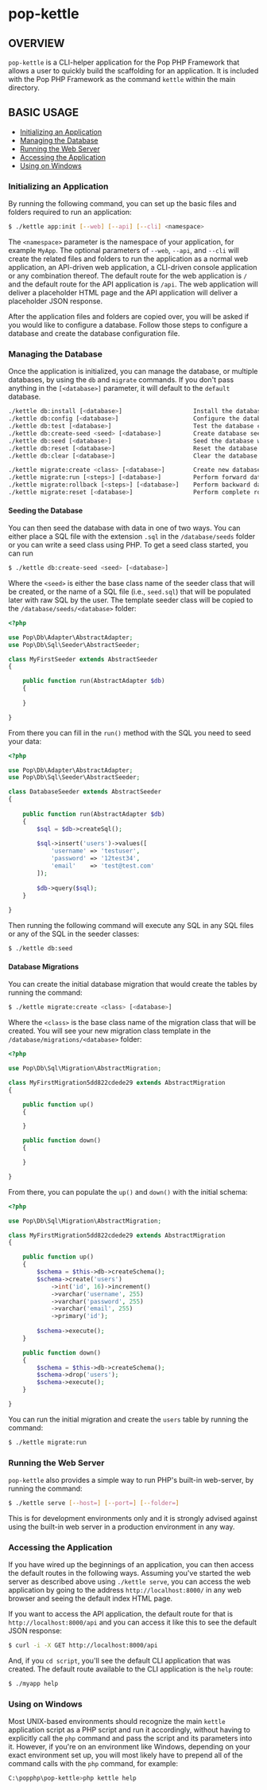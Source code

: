 pop-kettle
==========

OVERVIEW
--------

`pop-kettle` is a CLI-helper application for the Pop PHP Framework that allows
a user to quickly build the scaffolding for an application. It is included with
the Pop PHP Framework as the command `kettle` within the main directory.

## BASIC USAGE

* [Initializing an Application](#initializing-an-application)
* [Managing the Database](#managing-the-database)
* [Running the Web Server](#running-the-web-server)
* [Accessing the Application](#accessing-the-application)
* [Using on Windows](#using-on-Windows)

### Initializing an Application

By running the following command, you can set up the basic files and folders
required to run an application:

```bash
$ ./kettle app:init [--web] [--api] [--cli] <namespace>
```

The `<namespace>` parameter is the namespace of your application, for example `MyApp`.
The optional parameters of `--web`, `--api`, and `--cli` will create the related files
and folders to run the application as a normal web application, an API-driven web
application, a CLI-driven console application or any combination thereof. The default
route for the web application is `/` and the default route for the API application
is `/api`. The web application will deliver a placeholder HTML page and the API
application will deliver a placeholder JSON response. 

After the application files and folders are copied over, you will be asked if you
would like to configure a database. Follow those steps to configure a database and
create the database configuration file.

### Managing the Database

Once the application is initialized, you can manage the database, or multiple databases,
by using the `db` and `migrate` commands. If you don't pass anything in the `[<database>]`
parameter, it will default to the `default` database.

```bash
./kettle db:install [<database>]                    Install the database (Runs the config, test and seed commands)
./kettle db:config [<database>]                     Configure the database
./kettle db:test [<database>]                       Test the database connection
./kettle db:create-seed <seed> [<database>]         Create database seed class
./kettle db:seed [<database>]                       Seed the database with data
./kettle db:reset [<database>]                      Reset the database with original seed data
./kettle db:clear [<database>]                      Clear the database of all data

./kettle migrate:create <class> [<database>]        Create new database migration class
./kettle migrate:run [<steps>] [<database>]         Perform forward database migration
./kettle migrate:rollback [<steps>] [<database>]    Perform backward database migration
./kettle migrate:reset [<database>]                 Perform complete rollback of the database
```

#### Seeding the Database
 
You can then seed the database with data in one of two ways. You can either place a
SQL file with the extension `.sql` in the `/database/seeds` folder or you can write
a seed class using PHP. To get a seed class started, you can run

```bash
$ ./kettle db:create-seed <seed> [<database>]
```

Where the `<seed>` is either the base class name of the seeder class that will be created,
or the name of a SQL file (i.e., `seed.sql`) that will be populated later with raw SQL by the user.
The template seeder class will be copied to the `/database/seeds/<database>` folder:

```php
<?php

use Pop\Db\Adapter\AbstractAdapter;
use Pop\Db\Sql\Seeder\AbstractSeeder;

class MyFirstSeeder extends AbstractSeeder
{

    public function run(AbstractAdapter $db)
    {
        
    }

}
```

From there you can fill in the `run()` method with the SQL you need to seed your data:

```php
<?php

use Pop\Db\Adapter\AbstractAdapter;
use Pop\Db\Sql\Seeder\AbstractSeeder;

class DatabaseSeeder extends AbstractSeeder
{
    
    public function run(AbstractAdapter $db)
    {
        $sql = $db->createSql();
        
        $sql->insert('users')->values([
            'username' => 'testuser',
            'password' => '12test34',
            'email'    => 'test@test.com'
        ]);
        
        $db->query($sql);
    }
    
}
```

Then running the following command will execute any SQL in any SQL files or any of the SQL
in the seeder classes:

```bash
$ ./kettle db:seed
```

#### Database Migrations

You can create the initial database migration that would create the tables by running
the command:

```bash
$ ./kettle migrate:create <class> [<database>]
```

Where the `<class>` is the base class name of the migration class that will be created.
You will see your new migration class template in the `/database/migrations/<database>` folder:

```php
<?php

use Pop\Db\Sql\Migration\AbstractMigration;

class MyFirstMigration5dd822cdede29 extends AbstractMigration
{

    public function up()
    {

    }

    public function down()
    {

    }

} 
```

From there, you can populate the `up()` and `down()` with the initial schema:

```php
<?php

use Pop\Db\Sql\Migration\AbstractMigration;

class MyFirstMigration5dd822cdede29 extends AbstractMigration
{

    public function up()
    {
        $schema = $this->db->createSchema();
        $schema->create('users')
            ->int('id', 16)->increment()
            ->varchar('username', 255)
            ->varchar('password', 255)
            ->varchar('email', 255)
            ->primary('id');
        
        $schema->execute();     
    }

    public function down()
    {
        $schema = $this->db->createSchema();
        $schema->drop('users');
        $schema->execute();
    }

}
```

You can run the initial migration and create the `users` table by running the command:

```bash
$ ./kettle migrate:run
```

### Running the Web Server

`pop-kettle` also provides a simple way to run PHP's built-in web-server, by running the command:

```bash
$ ./kettle serve [--host=] [--port=] [--folder=]
```

This is for development environments only and it is strongly advised against using the built-in
web server in a production environment in any way.

### Accessing the Application

If you have wired up the beginnings of an application, you can then access the default routes
in the following ways. Assuming you've started the web server as described above using
`./kettle serve`, you can access the web application by going to the address `http://localhost:8000/`
in any web browser and seeing the default index HTML page.

If you want to access the API application, the default route for that is `http://localhost:8000/api`
and you can access it like this to see the default JSON response:

```bash
$ curl -i -X GET http://localhost:8000/api
```

And, if you `cd script`, you'll see the default CLI application that was created. The default
route available to the CLI application is the `help` route:

```bash
$ ./myapp help
```

### Using on Windows

Most UNIX-based environments should recognize the main `kettle` application script as a PHP
script and run it accordingly, without having to explicitly call the `php` command and pass
the script and its parameters into it. However, if you're on an environment like Windows,
depending on your exact environment set up, you will most likely have to prepend all of the
command calls with the `php` command, for example:

```bash
C:\popphp\pop-kettle>php kettle help
``` 
